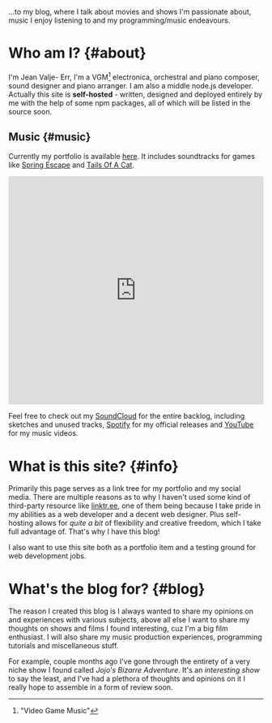 <!--
title: Welcome...
description: ...to my blog, where I talk about movies and shows I'm passionate about, music I enjoy listening to and my programming/music endeavours.
author: bouncytorch
date: 1683787459
tags: 
 - info
 - updates
-->
...to my blog, where I talk about movies and shows I'm passionate about, music I enjoy listening to and my programming/music endeavours.

# Who am I? {#about}
I'm Jean Valje- Err, I'm a VGM[^1] electronica, orchestral and piano composer, sound designer and piano arranger. I am also a middle node.js developer. Actually this site is **self-hosted** - written, designed and deployed entirely by me with the help of some npm packages, all of which will be listed in the source soon.

## Music {#music}
Currently my portfolio is available [here](https://soundcloud.com/bouncytorch/sets/bouncytorch-portfolio-reel). It includes soundtracks for games like [Spring Escape](https://soundcloud.com/bouncytorch/sets/spring-escape) and [Tails Of A Cat](https://soundcloud.com/bouncytorch/sets/tails-of-a-cat-original-game-soundtrack). 

<iframe width="100%" height="450" scrolling="no" frameborder="no" allow="autoplay" src="https://w.soundcloud.com/player/?url=https%3A//api.soundcloud.com/playlists/1569984724&color=%23000000&auto_play=false&hide_related=false&show_comments=true&show_user=true&show_reposts=false&show_teaser=true"></iframe>

Feel free to check out my [SoundCloud](https://soundcloud.com/bouncytorch) for the entire backlog, including sketches and unused tracks, [Spotify](https://open.spotify.com/artist/41ryjxYFqikzeC3wzKfSkS) for my official releases and [YouTube](https://youtube.com/@bouncytorch) for my music videos. 

# What is this site? {#info}
Primarily this page serves as a link tree for my portfolio and my social media. There are multiple reasons as to why I haven't used some kind of third-party resource like [linktr.ee](https://linktr.ee), one of them being because I take pride in my abilities as a web developer and a decent web designer. Plus self-hosting allows for *quite a bit* of flexibility and creative freedom, which I take full advantage of. That's why I have this blog!

I also want to use this site both as a portfolio item and a testing ground for web development jobs.

# What's the blog for? {#blog}
The reason I created this blog is I always wanted to share my opinions on and experiences with various subjects, above all else I want to share my thoughts on shows and films I found interesting, cuz I'm a big film enthusiast. I will also share my music production experiences, programming tutorials and miscellaneous stuff. 

For example, couple months ago I've gone through the entirety of a very niche show I found called *Jojo's Bizarre Adventure*. It's an *interesting show* to say the least, and I've had a plethora of thoughts and opinions on it I really hope to assemble in a form of review soon. 

[^1]: "Video Game Music"